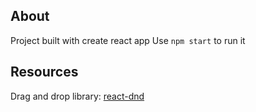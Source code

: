 ## About

Project built with create react app
Use `npm start` to run it

## Resources
Drag and drop library: [react-dnd](https://react-dnd.github.io/react-dnd/docs/overview)